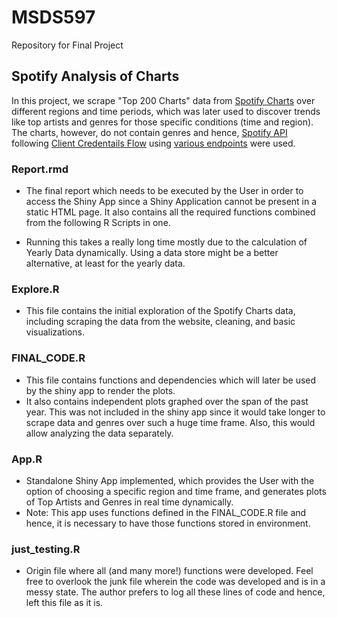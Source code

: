 # MSDS597
Repository for Final Project

## Spotify Analysis of Charts

In this project, we scrape "Top 200 Charts" data from [Spotify Charts](https://spotifycharts.com/regional/us/weekly/) over different regions and time periods, which was later used to discover trends like top artists and genres for those specific conditions (time and region). The charts, however, do not contain genres and hence, [Spotify API](https://developer.spotify.com/documentation/web-api/) following [Client Credentails Flow](https://developer.spotify.com/documentation/general/guides/authorization/client-credentials/) using [various endpoints](https://developer.spotify.com/documentation/web-api/reference/#/operations/search) were used.


### Report.rmd
* The final report which needs to be executed by the User in order to access the Shiny App since a Shiny Application cannot be present in a static HTML page. It also contains all the required functions combined from the following R Scripts in one.

* Running this takes a really long time mostly due to the calculation of Yearly Data dynamically. Using a data store might be a better alternative, at least for the yearly data.




### Explore.R

* This file contains the initial exploration of the Spotify Charts data, including scraping the data from the website, cleaning, and basic visualizations.

### FINAL_CODE.R

* This file contains functions and dependencies which will later be used by the shiny app to render the plots. 
* It also contains independent plots graphed over the span of the past year. This was not included in the shiny app since it would take longer to scrape data and genres over such a huge time frame. Also, this would allow analyzing the data separately.


### App.R

* Standalone Shiny App implemented, which provides the User with the option of choosing a specific region and time frame, and generates plots of Top Artists and Genres in real time dynamically. 
* Note: This app uses functions defined in the FINAL_CODE.R file and hence, it is necessary to have those functions stored in environment.


### just_testing.R


* Origin file where all (and many more!) functions were developed. Feel free to overlook the junk file wherein the code was developed and is in a messy state. The author prefers to log all these lines of code and hence, left this file as it is.





